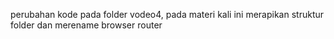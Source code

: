perubahan kode pada folder vodeo4, pada materi kali ini merapikan struktur folder dan merename browser router